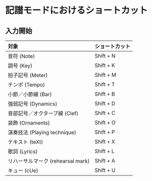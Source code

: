 # 記譜モードにおけるショートカット

## 入力開始

| 対象                              | ショートカット |
| :-------------------------------- | :------------- |
| 音符 (Note)                       | Shift + N      |
| 調号 (Key)                        | Shift + K      |
| 拍子記号 (Meter)                  | Shift + M      |
| テンポ (Tempo)                    | Shift + T      |
| 小節／小節線 (Bar)                | Shift + B      |
| 強弱記号 (Dynamics)               | Shift + D      |
| 音部記号／オクターブ線 (Clef)     | Shift + C      |
| 装飾 (Ornaments)                  | Shift + O      |
| 演奏技法 (Playing technique)      | Shift + P      |
| テキスト (teXt)                   | Shift + X      |
| 歌詞 (Lyrics)                     | Shift + L      |
| リハーサルマーク (rehearsal mark) | Shift + A      |
| キュー (cUe)                      | Shift + U      |
